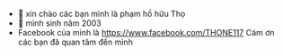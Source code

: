 - 👋 xin chào các bạn mình là phạm hồ hữu Thọ 
- 👀 mình sinh năm 2003
- Facebook của mình là 
https://www.facebook.com/THONE117
Cám ơn các bạn đã quan tâm đến mình 
